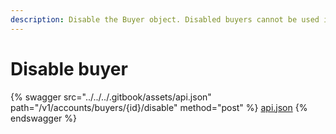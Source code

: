 ```yaml
---
description: Disable the Buyer object. Disabled buyers cannot be used in transactions.
---
```


# Disable buyer

{% swagger src="../../../.gitbook/assets/api.json" path="/v1/accounts/buyers/{id}/disable" method="post" %}
[api.json](../../../.gitbook/assets/api.json)
{% endswagger %}
